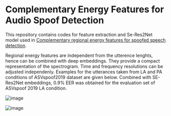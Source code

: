 # Complementary Energy Features for Audio Spoof Detection

This repository contains codes for feature extraction and Se-Res2Net model used in [Complementary regional energy features for spoofed speech detection](https://www.sciencedirect.com/science/article/abs/pii/S0885230823001213).

Regional energy features are independent from the utterence lenghts, hence can be combined with deep embeddings. They provide a compact representation of the spectrogram. Time and frequency resolutions can be adjusted independenly. Examples for the utterances taken from LA and PA conditions of ASVspoof2019 dataset are given below. Combined with SE-Res2Net embeddings, 0.9% EER was obtained for the evaluation set of ASVspoof 2019 LA condition.

![image](https://github.com/gokovac/complementaryfeatures/assets/117350948/56d4be77-8d18-4ffc-bf6e-b8cdcf5684b3)

![image](https://github.com/gokovac/complementaryfeatures/assets/117350948/a0b49646-c3be-4c09-bcf4-ca273e7f90f6)

